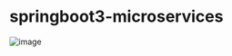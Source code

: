 # springboot3-microservices

![image](https://github.com/sridhar462/springboot3-microservices/assets/8515080/15aaf63c-daf7-4c38-af5d-14ce57583ffe)

